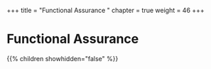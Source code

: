 +++
title = "Functional Assurance "
chapter = true
weight = 46
+++

# Functional Assurance 

{{% children showhidden="false" %}}

